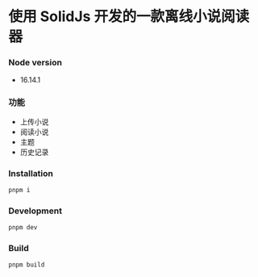 # 使用 SolidJs 开发的一款离线小说阅读器

### Node version

- 16.14.1

### 功能

- 上传小说
- 阅读小说
- 主题
- 历史记录

### Installation

```sh
pnpm i
```

### Development

```sh
pnpm dev
```

### Build

```sh
pnpm build
```
